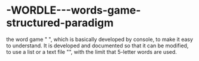 # -WORDLE---words-game-structured-paradigm
the word game " ", which is basically developed by console, to make it easy to understand.
It is developed and documented so that it can be modified, to use a list or a text file "", with the limit that 5-letter words are used.










